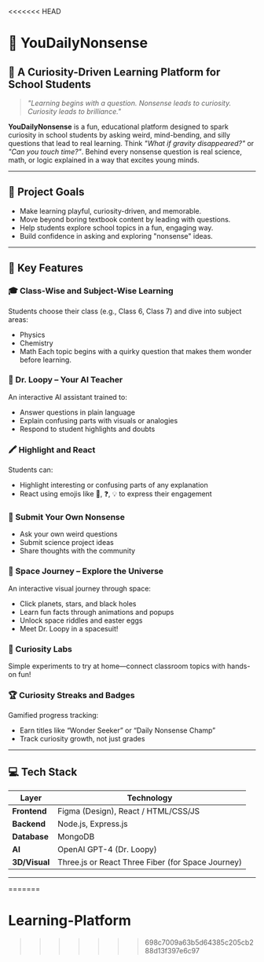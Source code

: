<<<<<<< HEAD
# 🧠 YouDailyNonsense

## 🚀 A Curiosity-Driven Learning Platform for School Students

> _"Learning begins with a question. Nonsense leads to curiosity. Curiosity leads to brilliance."_

**YouDailyNonsense** is a fun, educational platform designed to spark curiosity in school students by asking weird, mind-bending, and silly questions that lead to real learning. Think *"What if gravity disappeared?"* or *"Can you touch time?"*. Behind every nonsense question is real science, math, or logic explained in a way that excites young minds.

---

## 🎯 Project Goals

- Make learning playful, curiosity-driven, and memorable.
- Move beyond boring textbook content by leading with questions.
- Help students explore school topics in a fun, engaging way.
- Build confidence in asking and exploring "nonsense" ideas.

---

## 🧩 Key Features

### 🎓 Class-Wise and Subject-Wise Learning
Students choose their class (e.g., Class 6, Class 7) and dive into subject areas:
- Physics
- Chemistry
- Math
Each topic begins with a quirky question that makes them wonder before learning.

### 🤖 Dr. Loopy – Your AI Teacher
An interactive AI assistant trained to:
- Answer questions in plain language
- Explain confusing parts with visuals or analogies
- Respond to student highlights and doubts

### 🖍️ Highlight and React
Students can:
- Highlight interesting or confusing parts of any explanation
- React using emojis like 🤯, ❓, 💡 to express their engagement

### 📝 Submit Your Own Nonsense
- Ask your own weird questions
- Submit science project ideas
- Share thoughts with the community

### 🌌 Space Journey – Explore the Universe
An interactive visual journey through space:
- Click planets, stars, and black holes
- Learn fun facts through animations and popups
- Unlock space riddles and easter eggs
- Meet Dr. Loopy in a spacesuit!

### 🧪 Curiosity Labs
Simple experiments to try at home—connect classroom topics with hands-on fun!

### 🏆 Curiosity Streaks and Badges
Gamified progress tracking:
- Earn titles like “Wonder Seeker” or “Daily Nonsense Champ”
- Track curiosity growth, not just grades

---

## 💻 Tech Stack

| Layer        | Technology                     |
|--------------|--------------------------------|
| **Frontend** | Figma (Design), React / HTML/CSS/JS |
| **Backend**  | Node.js, Express.js             |
| **Database** | MongoDB                         |
| **AI**       | OpenAI GPT-4 (Dr. Loopy)        |
| **3D/Visual**| Three.js or React Three Fiber (for Space Journey) |

---


=======
# Learning-Platform
>>>>>>> 698c7009a63b5d64385c205cb288d13f397e6c97
